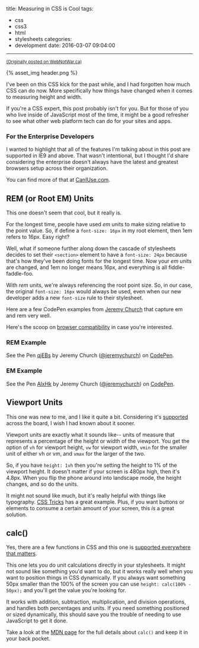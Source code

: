 title: Measuring in CSS is Cool
tags:
  - css
  - css3
  - html
  - stylesheets
categories:
  - development
date: 2016-03-07 09:04:00
---

<small>[(Originally posted on WebNotWar.ca)](http://www.webnotwar.ca/opensource/measuring-in-css-is-cool/)</small>

{% asset_img header.png %}

I've been on this CSS kick for the past while, and I had forgotten how much CSS can do now. More specifically how things have changed when it comes to measuring height and width.
<!-- more -->

If you're a CSS expert, this post probably isn't for you. But for those of you who live inside of JavaScript most of the time, it might be a good refresher to see what other web platform tech can do for your sites and apps.

### For the Enterprise Developers
I wanted to highlight that all of the features I'm talking about in this post are supported in IE9 and above. That wasn't intentional, but I thought I'd share considering the enterprise doesn't always have the latest and greatest browsers setup across their organization.

You can find more of that at [CanIUse.com](http://caniuse.com/).

## REM (or Root EM) Units
This one doesn't seem that cool, but it really is.

For the longest time, people have used _em_ units to make sizing relative to the point value. So, if define a `font-size: 16px` in my root element, then 1em refers to 16px. Easy right?

Well, what if someone further along down the cascade of stylesheets decides to set their `<section>` element to have a `font-size: 24px` because that's how they've been doing fonts for the longest time. Now your _em_ units are changed, and 1em no longer means 16px, and everything is all fiddle-faddle-foo.

With _rem_ units, we're always referencing the root point size. So, in our case, the original `font-size: 16px` would always be used, even when our new developer adds a new `font-size` rule to their stylesheet.

Here are a few CodePen examples from [Jeremy Church](https://j.eremy.net/confused-about-rem-and-em/) that capture em and rem very well.

Here's the scoop on [browser compatibility](http://caniuse.com/#feat=rem) in case you're interested.

### REM Example 
<p data-height="268" data-theme-id="0" data-slug-hash="qjEBs" data-default-tab="result" data-user="jeremychurch" class='codepen'>See the Pen <a href='http://codepen.io/jeremychurch/pen/qjEBs/'>qjEBs</a> by Jeremy Church (<a href='http://codepen.io/jeremychurch'>@jeremychurch</a>) on <a href='http://codepen.io'>CodePen</a>.</p>
<script async src="//assets.codepen.io/assets/embed/ei.js"></script>

### EM Example
<p data-height="268" data-theme-id="0" data-slug-hash="AlxHk" data-default-tab="result" data-user="jeremychurch" class='codepen'>See the Pen <a href='http://codepen.io/jeremychurch/pen/AlxHk/'>AlxHk</a> by Jeremy Church (<a href='http://codepen.io/jeremychurch'>@jeremychurch</a>) on <a href='http://codepen.io'>CodePen</a>.</p>
<script async src="//assets.codepen.io/assets/embed/ei.js"></script>

## Viewport Units
This one was new to me, and I like it quite a bit. Considering it's [supported](http://caniuse.com/#feat=viewport-units) across the board, I wish I had known about it sooner.

Viewport units are exactly what it sounds like-- units of measure that represents a percentage of the height or width of the viewport. You get the option of `vh` for viewport height, `vw` for viewport width, `vmin` for the smaller unit of either vh or vm, and `vmax` for the larger of the two.

So, if you have `height: 1vh` then you're setting the height to 1% of the viewport height. It doesn't matter if your screen is 480px high, then it's 4.8px. When you flip the phone around into landscape mode, the height changes, and so do the units.

It might not sound like much, but it's really helpful with things like typography. [CSS Tricks](https://css-tricks.com/viewport-sized-typography/) has a great example. Plus, if you want buttons or elements to consume a certain amount of your screen, this _is_ a great solution.

## calc()
Yes, there are a few functions in CSS and this one is [supported everywhere that matters](http://caniuse.com/#feat=calc).

This one lets you do unit calculations directly in your stylesheets. It might not sound like something you'd want to do, but it works really well when you want to position things in CSS dynamically. If you always want something 50px smaller than the 100% of the screen you can use  `height: calc(100% - 50px);` and you'll get the value you're looking for.

It works with addition, subtraction, multiplication, and division operations, and handles both percentages and units. If you need something positioned or sized dynamically, this should save you the trouble of needing to use JavaScript to get it done.

Take a look at the [MDN page](https://developer.mozilla.org/en/docs/Web/CSS/calc) for the full details about `calc()` and keep it in your back pocket.


